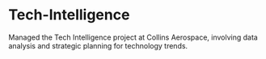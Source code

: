 # Tech-Intelligence
Managed the Tech Intelligence project at Collins Aerospace, involving data analysis and strategic planning for technology trends.

